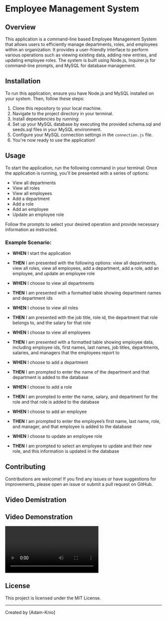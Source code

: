 # Employee Management System

## Overview

This application is a command-line based Employee Management System that allows users to efficiently manage departments, roles, and employees within an organization. It provides a user-friendly interface to perform various operations such as viewing existing data, adding new entries, and updating employee roles. The system is built using Node.js, Inquirer.js for command-line prompts, and MySQL for database management.

## Installation

To run this application, ensure you have Node.js and MySQL installed on your system. Then, follow these steps:

1. Clone this repository to your local machine.
2. Navigate to the project directory in your terminal.
3. Install dependencies by running:
4. Set up your MySQL database by executing the provided schema.sql and seeds.sql files in your MySQL environment.
5. Configure your MySQL connection settings in the `connection.js` file.
6. You're now ready to use the application!

## Usage

To start the application, run the following command in your terminal:
Once the application is running, you'll be presented with a series of options:

- View all departments
- View all roles
- View all employees
- Add a department
- Add a role
- Add an employee
- Update an employee role

Follow the prompts to select your desired operation and provide necessary information as instructed.

### Example Scenario:

- **WHEN** I start the application
- **THEN** I am presented with the following options: view all departments, view all roles, view all employees, add a department, add a role, add an employee, and update an employee role

- **WHEN** I choose to view all departments
- **THEN** I am presented with a formatted table showing department names and department ids

- **WHEN** I choose to view all roles
- **THEN** I am presented with the job title, role id, the department that role belongs to, and the salary for that role

- **WHEN** I choose to view all employees
- **THEN** I am presented with a formatted table showing employee data, including employee ids, first names, last names, job titles, departments, salaries, and managers that the employees report to

- **WHEN** I choose to add a department
- **THEN** I am prompted to enter the name of the department and that department is added to the database

- **WHEN** I choose to add a role
- **THEN** I am prompted to enter the name, salary, and department for the role and that role is added to the database

- **WHEN** I choose to add an employee
- **THEN** I am prompted to enter the employee’s first name, last name, role, and manager, and that employee is added to the database

- **WHEN** I choose to update an employee role
- **THEN** I am prompted to select an employee to update and their new role, and this information is updated in the database

## Contributing

Contributions are welcome! If you find any issues or have suggestions for improvements, please open an issue or submit a pull request on GitHub.

## Video Demistration 

## Video Demonstration

![Alt Text](/Employee-Management-System/Employee-Management-System/assets/Node-video.mp4)

## License

This project is licensed under the MIT License.

---
Created by [Adam-Knio]
